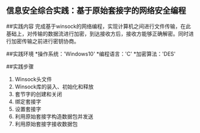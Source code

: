 信息安全综合实践：基于原始套接字的网络安全编程
----------------------------
##实践内容
完成基于winsock的网络编程，实现计算机之间进行文件传输，在此基础上，对传输的数据流进行加密，到达接收方后，接收方能够正确解密。同时进行加密传输之前进行密钥协商。

##实践环境
*操作系统：'Windows10'
*编程语言：'C'
*加密算法：'DES'

##实践步骤
1. Winsock头文件
2. Winsock库的装入、初始化和释放
3. 套节字的创建和关闭
4. 绑定套接字
5. 设置套接字
6. 利用原始套接字构造数据包并发送
7. 利用原始套接字接收数据包
